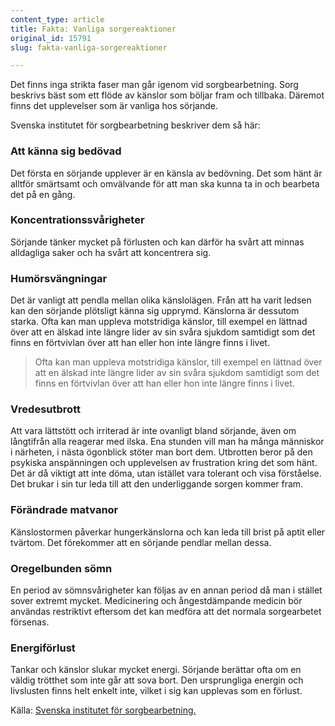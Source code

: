 ```yaml
---
content_type: article
title: Fakta: Vanliga sorgereaktioner
original_id: 15791
slug: fakta-vanliga-sorgereaktioner

---
```


Det finns inga strikta faser man går igenom vid sorgbearbetning. Sorg beskrivs bäst som ett flöde av känslor som böljar fram och tillbaka. Däremot finns det upplevelser som är vanliga hos sörjande.

Svenska institutet för sorgbearbetning beskriver dem så här:

### Att känna sig bedövad

Det första en sörjande upplever är en känsla av bedövning. Det som hänt är alltför smärtsamt och omvälvande för att man ska kunna ta in och bearbeta det på en gång.

### Koncentrationssvårigheter

Sörjande tänker mycket på förlusten och kan därför ha svårt att minnas alldagliga saker och ha svårt att koncentrera sig.

### Humörsvängningar

Det är vanligt att pendla mellan olika känslolägen. Från att ha varit ledsen kan den sörjande plötsligt känna sig upprymd. Känslorna är dessutom starka. Ofta kan man uppleva motstridiga känslor, till exempel en lättnad över att en älskad inte längre lider av sin svåra sjukdom samtidigt som det finns en förtvivlan över att han eller hon inte längre finns i livet.

> Ofta kan man uppleva motstridiga känslor, till exempel en lättnad över att en älskad inte längre lider av sin svåra sjukdom samtidigt som det finns en förtvivlan över att han eller hon inte längre finns i livet.

### Vredesutbrott

Att vara lättstött och irriterad är inte ovanligt bland sörjande, även om långtifrån alla reagerar med ilska. Ena stunden vill man ha många människor i närheten, i nästa ögonblick stöter man bort dem. Utbrotten beror på den psykiska anspänningen och upplevelsen av frustration kring det som hänt. Det är då viktigt att inte döma, utan istället vara tolerant och visa förståelse. Det brukar i sin tur leda till att den underliggande sorgen kommer fram.

### Förändrade matvanor

Känslostormen påverkar hungerkänslorna och kan leda till brist på aptit eller tvärtom. Det förekommer att en sörjande pendlar mellan dessa.

### Oregelbunden sömn

En period av sömnsvårigheter kan följas av en annan period då man i stället sover extremt mycket. Medicinering och ångestdämpande medicin bör användas restriktivt eftersom det kan medföra att det normala sorgearbetet försenas.

### Energiförlust

Tankar och känslor slukar mycket energi. Sörjande berättar ofta om en väldig trötthet som inte går att sova bort. Den ursprungliga energin och livslusten finns helt enkelt inte, vilket i sig kan upplevas som en förlust.

Källa: [Svenska institutet för sorgbearbetning.](https://www.sorg.se/ "Svenska institutet för sorgbearbetning.")

